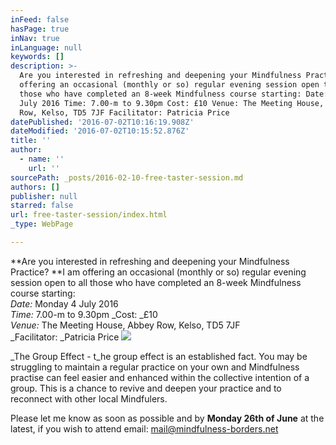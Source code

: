 ```yaml
---
inFeed: false
hasPage: true
inNav: true
inLanguage: null
keywords: []
description: >-
  Are you interested in refreshing and deepening your Mindfulness Practice? I am
  offering an occasional (monthly or so) regular evening session open to all
  those who have completed an 8-week Mindfulness course starting: Date: Monday 4
  July 2016 Time: 7.00-m to 9.30pm Cost: £10 Venue: The Meeting House, Abbey
  Row, Kelso, TD5 7JF Facilitator: Patricia Price
datePublished: '2016-07-02T10:16:19.908Z'
dateModified: '2016-07-02T10:15:52.876Z'
title: ''
author:
  - name: ''
    url: ''
sourcePath: _posts/2016-02-10-free-taster-session.md
authors: []
publisher: null
starred: false
url: free-taster-session/index.html
_type: WebPage

---
```

**Are you interested in refreshing and deepening your Mindfulness Practice? **I am offering an occasional (monthly or so) regular evening session open to all those who have completed an 8-week Mindfulness course starting:  
_Date:_ Monday 4 July 2016  
_Time:_ 7.00-m to 9.30pm _Cost: _£10  
_Venue:_ The Meeting House, Abbey Row, Kelso, TD5 7JF  
_Facilitator: _Patricia Price
![](https://s3-us-west-2.amazonaws.com/the-grid-img/p/9309540a716a5db6e71073aca453ed2849be698b.jpg)

_The Group Effect - t_he group effect is an established fact. You may be struggling to maintain a regular practice on your own and Mindfulness practise can feel easier and enhanced within the collective intention of a group. This is a chance to revive and deepen your practice and to reconnect with other local Mindfulers.

Please let me know as soon as possible and by **Monday 26th of June** at the latest, if you wish to attend email: mail@mindfulness-borders.net